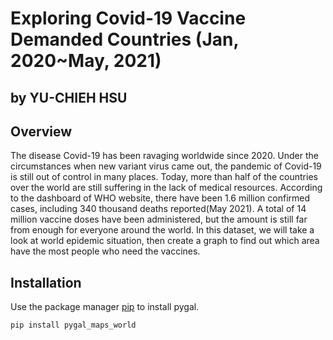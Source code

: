 # Exploring Covid-19 Vaccine Demanded Countries (Jan, 2020~May, 2021)
## by YU-CHIEH HSU

## Overview

The disease Covid-19 has been ravaging worldwide since 2020. Under the circumstances when new variant virus came out, the pandemic of Covid-19 is still out of control in many places. Today, more than half of the countries over the world are still suffering in the lack of medical resources. According to the dashboard of WHO website, there have been 1.6 million confirmed cases, including 340 thousand deaths reported(May 2021).  A total of 14 million vaccine doses have been administered, but the amount is still far from enough for everyone around the world. In this dataset, we will take a look at world epidemic situation, then create a graph to find out which area have the most people who need the vaccines.

## Installation

Use the package manager [pip](https://pip.pypa.io/en/stable/) to install pygal.

```bash
pip install pygal_maps_world
```
